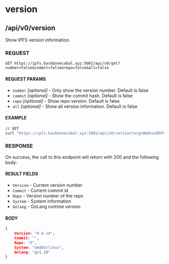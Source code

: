 # version

## /api/v0/version

Show IPFS version information.

### REQUEST

`GET https://ipfs.backbonecabal.xyz:5001/api/v0/get?number=false&commit=false&repo=false&all=false`

#### REQUEST PARAMS
- `number` _[optional]_ - Only show the version number. Default is false
- `commit` _[optional]_ - Show the commit hash. Default is false
- `repo` _[optional]_ - Show repo version. Default is false
- `all` _[optional]_ - Show all version information. Default is false

 
#### EXAMPLE
```bash
// GET
curl "https://ipfs.backbonecabal.xyz:5001/api/v0/version?arg=Qmdnso85PCsvwSPp9NDZHqfoK872onaw2rgckgJSkWdK5N"
```

### RESPONSE

On success, the call to this endpoint will return with 200 and the following body:

#### RESULT FIELDS
- `Version` - Current version number
- `Commit` - Current commit id
- `Repo` - Version number of the repo
- `System` - System information
- `Golang` - GoLang runtime version

#### BODY
```json
{
    Version: "0.4.14",
    Commit: "",
    Repo: "6",
    System: "amd64/linux",
    Golang: "go1.10"
}
```